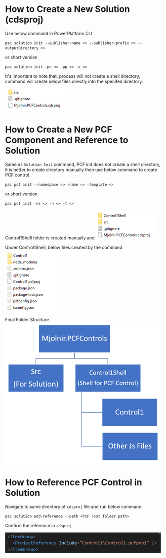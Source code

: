 # How to Create a New Solution (cdsproj)

Use below command in PowerPlatform CLI

    pac solution init --publisher-name <> --publisher-prefix <> --outputDirectory <>

or short version

    pac solution init -pn <> -pp <> -o <>

It's important to note that, process will not create a shell directory, command will create below files directly into the specifed directory.

![Files](Images/Files.png)

# How to Create a New PCF Component and Reference to Solution

Same as `Solution Init` command, PCF init does not create a shell directory, it is better to create directory manually then use below command to create PCF control.

    pac pcf init --namespace <> -name <> -template <>

or short version

    pac pcf init -ns <> -n <> -t <>

Control1Shell folder is created manually and
![Files](Images/PCF_Solution_Folder_Structure.png)

Under Control1Shell, below files created by the command
![PCF](Images/Control1.png)

Final Folder Structure
![FolderStructure](Images/FolderStructure.png)

# How to Reference PCF Control in Solution

Navigate to same directory of `cdsproj` file and run below command

    pac solution add-reference --path <PCF root folder path>

Confirm the reference in `cdsproj`

![Reference](Images/Reference.png)

